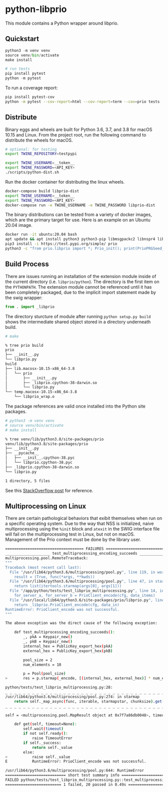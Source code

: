 # python-libprio

This module contains a Python wrapper around libprio.

## Quickstart

```python
python3 -m venv venv
source venv/bin/activate
make install

# run tests
pip install pytest
python -m pytest
```

To run a coverage report:

```bash
pip install pytest-cov
python -m pytest --cov-report=html --cov-report=term --cov=prio tests
```

## Distribute

Binary eggs and wheels are built for Python 3.6, 3.7, and 3.8 for macOS 10.15
and Linux. From the project root, run the following command to distribute the
wheels for macOS.

```bash
# optional: for testing
export TWINE_REPOSITORY=testpypi

export TWINE_USERNAME=__token__
export TWINE_PASSWORD=<API_KEY>
./scripts/python-dist.sh
```

Run the docker container for distributing the linux wheels.

```bash
docker-compose build libprio-dist
export TWINE_USERNAME=__token__
export TWINE_PASSWORD=<API_KEY>
docker-compose run -e TWINE_USERNAME -e TWINE_PASSWORD libprio-dist
```

The binary distributions can be tested from a variety of docker images, which
are the primary target for use. Here is an example on an Ubuntu 20.04 image.

```bash
docker run -it ubuntu:20.04 bash
apt update && apt install python3 python3-pip libmsgpackc2 libnspr4 libnss3
pip3 install -i https://test.pypi.org/simple/ prio
python3 -c "from prio.libprio import *; Prio_init(); print(PrioPRGSeed_randomize())"
```

## Build Process

There are issues running an installation of the extension module inside of the
current directory (i.e. `libprio/python`). The directory is the first
item on the `PYTHONPATH`. The extension module cannot be referenced until it has
been completely packaged, due to the implicit import statement made by the swig
wrapper:

```python
from . import _libprio
```

The directory sturcture of module after running `python setup.py build` shows the
intermediate shared object stored in a directory underneath build.

```bash
# make

% tree prio build
prio
├── __init__.py
└── libprio.py
build
├── lib.macosx-10.15-x86_64-3.8
│   └── prio
│       ├── __init__.py
│       ├── _libprio.cpython-38-darwin.so
│       └── libprio.py
└── temp.macosx-10.15-x86_64-3.8
    └── libprio_wrap.o
```

The package references are valid once installed into the Python site packages.

```bash
# python3 -m venv venv
# source venv/bin/activate
# make install

% tree venv/lib/python3.8/site-packages/prio
venv/lib/python3.8/site-packages/prio
├── __init__.py
├── __pycache__
│   ├── __init__.cpython-38.pyc
│   └── libprio.cpython-38.pyc
├── _libprio.cpython-38-darwin.so
└── libprio.py

1 directory, 5 files
```

See this [StackOverflow post](https://stackoverflow.com/questions/302867/how-do-i-install-a-python-extension-module-using-distutils) for reference.

## Multiprocessing on Linux

There are certain pathological behaviors that exibit themselves when run on a
specific operating system. Due to the way that NSS is initialized, naive
multiprocessing using the `%init` block and `atexit` in the SWIG interface file
will fail on the multiprocessing test in Linux, but not on macOS. Management of
the Prio context must be done by the library user.

```bash
=================================== FAILURES ===================================
____________________ test_multiprocessing_encoding_succeeds ____________________
multiprocessing.pool.RemoteTraceback:
"""
Traceback (most recent call last):
  File "/usr/lib64/python3.6/multiprocessing/pool.py", line 119, in worker
    result = (True, func(*args, **kwds))
  File "/usr/lib64/python3.6/multiprocessing/pool.py", line 47, in starmapstar
    return list(itertools.starmap(args[0], args[1]))
  File "/app/python/tests/test_libprio_multiprocessing.py", line 14, in _encode
    for_server_a, for_server_b = PrioClient_encode(cfg, data_items)
  File "/usr/local/lib64/python3.6/site-packages/prio/libprio.py", line 380, in PrioClient_encode
    return _libprio.PrioClient_encode(cfg, data_in)
RuntimeError: PrioClient_encode was not successful.
"""

The above exception was the direct cause of the following exception:

    def test_multiprocessing_encoding_succeeds():
        _, pkA = Keypair_new()
        _, pkB = Keypair_new()
        internal_hex = PublicKey_export_hex(pkA)
        external_hex = PublicKey_export_hex(pkB)

        pool_size = 2
        num_elements = 10

        p = Pool(pool_size)
>       res = p.starmap(_encode, [(internal_hex, external_hex)] * num_elements)

python/tests/test_libprio_multiprocessing.py:28:
_ _ _ _ _ _ _ _ _ _ _ _ _ _ _ _ _ _ _ _ _ _ _ _ _ _ _ _ _ _ _ _ _ _ _ _ _ _ _ _
/usr/lib64/python3.6/multiprocessing/pool.py:274: in starmap
    return self._map_async(func, iterable, starmapstar, chunksize).get()
_ _ _ _ _ _ _ _ _ _ _ _ _ _ _ _ _ _ _ _ _ _ _ _ _ _ _ _ _ _ _ _ _ _ _ _ _ _ _ _

self = <multiprocessing.pool.MapResult object at 0x7f7a86db0048>, timeout = None

    def get(self, timeout=None):
        self.wait(timeout)
        if not self.ready():
            raise TimeoutError
        if self._success:
            return self._value
        else:
>           raise self._value
E           RuntimeError: PrioClient_encode was not successful.

/usr/lib64/python3.6/multiprocessing/pool.py:644: RuntimeError
=========================== short test summary info ============================
FAILED python/tests/test_libprio_multiprocessing.py::test_multiprocessing_encoding_succeeds
========================= 1 failed, 20 passed in 0.49s =========================
```
